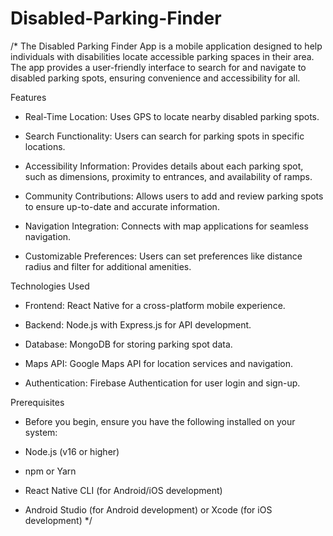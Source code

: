 # Disabled-Parking-Finder
/* The Disabled Parking Finder App is a mobile application designed to help individuals with disabilities locate accessible parking spaces in their area. The app provides a user-friendly interface to search for and navigate to disabled parking spots, ensuring convenience and accessibility for all.

Features

- Real-Time Location: Uses GPS to locate nearby disabled parking spots.

- Search Functionality: Users can search for parking spots in specific locations.

- Accessibility Information: Provides details about each parking spot, such as dimensions, proximity to entrances, and availability of ramps.

- Community Contributions: Allows users to add and review parking spots to ensure up-to-date and accurate information.

- Navigation Integration: Connects with map applications for seamless navigation.

- Customizable Preferences: Users can set preferences like distance radius and filter for additional amenities.

Technologies Used

- Frontend: React Native for a cross-platform mobile experience.

- Backend: Node.js with Express.js for API development.

- Database: MongoDB for storing parking spot data.

- Maps API: Google Maps API for location services and navigation.

- Authentication: Firebase Authentication for user login and sign-up.

Prerequisites

- Before you begin, ensure you have the following installed on your system:

- Node.js (v16 or higher)

- npm or Yarn

- React Native CLI (for Android/iOS development)

- Android Studio (for Android development) or Xcode (for iOS development) */

